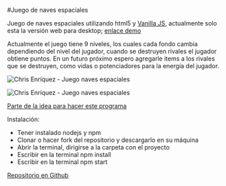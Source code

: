 #Juego de naves espaciales

Juego de naves espaciales utilizando html5 y [Vanilla JS](http://vanilla-js.com/), actualmente solo esta la versión web para desktop; [enlace demo](http://juego-naves.khrizenriquez.com/)

Actualmente el juego tiene 9 niveles, los cuales cada fondo cambia dependiendo del nivel del jugador, cuando se destruyen rivales el jugador obtiene puntos. En un futuro próximo espero agregarle items a los rivales que se destruyen, como vidas o potenciadores para la energía del jugador.

![Chris Enríquez - Juego naves espaciales](http://khrizenriquez.com/content/images/2016/06/Screen-Shot-2016-06-29-at-11-34-01.png)

![Chris Enríquez - Juego naves espaciales](http://khrizenriquez.com/content/images/2016/06/Screen-Shot-2016-06-29-at-11-34-52.png)

[Parte de la idea para hacer este programa](https://www.youtube.com/watch?v=IerQ5M9p4YY)

Instalación:

* Tener instalado nodejs y npm
* Clonar o hacer fork del repositorio y descargarlo en su máquina
* Abrir la terminal, dirigirse a la carpeta con el proyecto
* Escribir en la terminal npm install
* Escribir en la terminal npm start


[Repositorio en Github](https://github.com/khrizenriquez/juego-naves)



